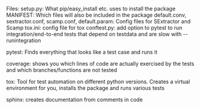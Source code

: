 Files:
setup.py: What pip/easy\_install etc. uses to install the package
MANIFEST: Which files will also be included in the package
default.conv, sextractor.conf, scamp.conf, default.param: Config files for SExtractor and Scamp
tox.ini: config file for tox
conftest.py: add option to pytest to run integration/end-to-end tests that depend on testdata and are slow with --runintegration

pytest: Finds everything that looks like a test case and runs it

coverage: shows you which lines of code are actually exercised by the tests and which branches/functions are not tested

tox: Tool for test automation on different python versions. Creates a virtual environment for you, installs the package and runs various tests

sphinx: creates documentation from comments in code
